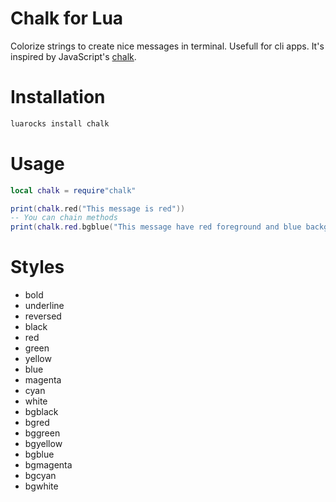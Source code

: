# Chalk for Lua
Colorize strings to create nice messages in terminal. Usefull for cli apps. It's inspired by JavaScript's [chalk](https://github.com/chalk/chalk).

# Installation
```bash
luarocks install chalk
```

# Usage
```lua
local chalk = require"chalk"

print(chalk.red("This message is red"))
-- You can chain methods
print(chalk.red.bgblue("This message have red foreground and blue background"))
```

# Styles
- bold
- underline
- reversed
- black
- red
- green
- yellow
- blue
- magenta
- cyan
- white
- bgblack
- bgred
- bggreen
- bgyellow
- bgblue
- bgmagenta
- bgcyan
- bgwhite